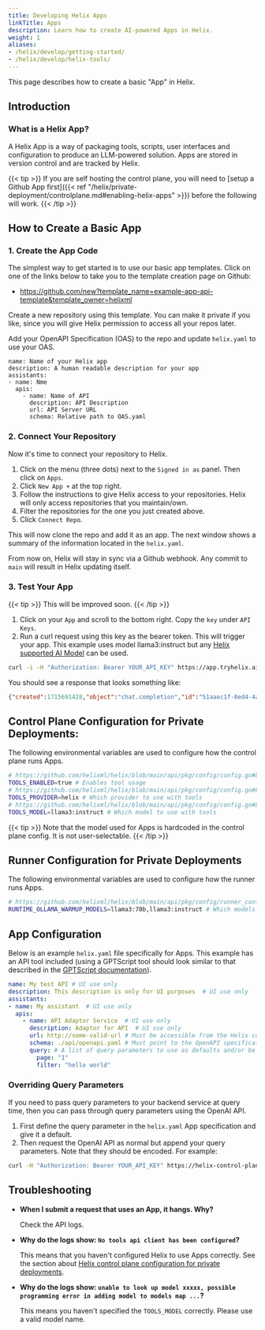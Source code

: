 ```yaml
---
title: Developing Helix Apps
linkTitle: Apps
description: Learn how to create AI-powered Apps in Helix.
weight: 1
aliases:
- /helix/develop/getting-started/
- /helix/develop/helix-tools/
---
```


This page describes how to create a basic "App" in Helix.

## Introduction

### What is a Helix App?

A Helix App is a way of packaging tools, scripts, user interfaces and configuration to produce an LLM-powered solution. Apps are stored in version control and are tracked by Helix.

{{< tip >}}
If you are self hosting the control plane, you will need to [setup a Github App first]({{< ref "/helix/private-deployment/controlplane.md#enabling-helix-apps" >}}) before the following will work.
{{< /tip >}}

## How to Create a Basic App

### 1. Create the App Code

The simplest way to get started is to use our basic app templates. Click on one of the links below to take you to the template creation page on Github:

- https://github.com/new?template_name=example-app-api-template&template_owner=helixml

Create a new repository using this template. You can make it private if you like, since you will give Helix permission to access all your repos later.

Add your OpenAPI Specification (OAS) to the repo and update `helix.yaml` to use your OAS.

```
name: Name of your Helix app
description: A human readable description for your app
assistants:
- name: Nme
  apis:
    - name: Name of API
      description: API Description
      url: API Server URL
      schema: Relative path to OAS.yaml
```

### 2. Connect Your Repository

Now it's time to connect your repository to Helix.

1. Click on the menu (three dots) next to the `Signed in as` panel. Then click on `Apps`.
2. Click `New App +` at the top right.
3. Follow the instructions to give Helix access to your repositories. Helix will only access repositories that you maintain/own.
4. Filter the repositories for the one you just created above.
5. Click `Connect Repo`.

This will now clone the repo and add it as an app. The next window shows a summary of the information located in the `helix.yaml`.

From now on, Helix will stay in sync via a Github webhook. Any commit to `main` will result in Helix updating itself.

### 3. Test Your App

{{< tip >}}
This will be improved soon.
{{< /tip >}}

1. Click on your `App` and scroll to the bottom right. Copy the `key` under `API Keys`.
2. Run a curl request using this key as the bearer token. This will trigger your app. This example uses model llama3:instruct but any [Helix supported AI Model](https://docs.helix.ml/helix/models/models/) can be used.

```bash
curl -i -H "Authorization: Bearer YOUR_API_KEY" https://app.tryhelix.ai/v1/chat/completions --data-raw '{"messages":[{"role":"user","content":"Using the Coinbase API, what is the live Bitcoin price in GBP"}], "model":"llama3:instruct", "stream":false}'
```

You should see a response that looks something like:

```json
{"created":1715691428,"object":"chat.completion","id":"51aaec1f-0ed4-4a06-815a-23171f69aa0c","choices":[{"index":0,"finish_reason":"stop","message":{"role":"assistant","content":"**The live Bitcoin price in GBP is £49,074.38.**"}}],"usage":{"prompt_tokens":0,"completion_tokens":0,"total_tokens":0}}
```

## Control Plane Configuration for Private Deployments:

The following environmental variables are used to configure how the control plane runs Apps.

```bash
# https://github.com/helixml/helix/blob/main/api/pkg/config/config.go#L68
TOOLS_ENABLED=true # Enables tool usage
# https://github.com/helixml/helix/blob/main/api/pkg/config/config.go#L69
TOOLS_PROVIDER=helix # Which provider to use with tools
# https://github.com/helixml/helix/blob/main/api/pkg/config/config.go#L75
TOOLS_MODEL=llama3:instruct # Which model to use with tools
```

{{< tip >}}
Note that the model used for Apps is hardcoded in the control plane config. It is not user-selectable.
{{< /tip >}}

## Runner Configuration for Private Deployments

The following environmental variables are used to configure how the runner runs Apps.

```bash
# https://github.com/helixml/helix/blob/main/api/pkg/config/runner_config.go#L36
RUNTIME_OLLAMA_WARMUP_MODELS=llama3:70b,llama3:instruct # Which models are available on this runner.
```

## App Configuration

Below is an example `helix.yaml` file specifically for Apps. This example has an API tool included (using a GPTScript tool should look similar to that described in the [GPTScript documentation](/helix/develop/gptscript-apps.md)).

```yaml
name: My test API # UI use only
description: This description is only for UI purposes  # UI use only
assistants:
- name: My assistant  # UI use only
  apis:
    - name: API Adaptor Service  # UI use only
      description: Adaptor for API  # UI use only
      url: http://some-valid-url # Must be accessible from the Helix control plane
      schema: ./api/openapi.yaml # Must point to the OpenAPI specification
      query: # A list of query parameters to use as defaults and/or be overridden in the request
        page: "1"
        filter: "hello world"
```

### Overriding Query Parameters

If you need to pass query parameters to your backend service at query time, then you can pass through query parameters using the OpenAI API.

1. First define the query parameter in the `helix.yaml` App specification and give it a default.
2. Then request the OpenAI API as normal but append your query parameters. Note that they should be encoded. For example:

  ```bash
  curl -H "Authorization: Bearer YOUR_API_KEY" https://helix-control-plane.host/v1/chat/completions?page%3D5%26filter%3Dhi%20there --data-raw '{"model": "llama3:instruct", "messages":[{"role":"user","content":"Hi please use the API I have provided to get data"}]}'
  ```

## Troubleshooting

- **When I submit a request that uses an App, it hangs. Why?**

  Check the API logs.

- **Why do the logs show: `No tools api client has been configured`?**

  This means that you haven't configured Helix to use Apps correctly. See the section about [Helix control plane configuration for private deployments](#control-plane-configuration-for-private-deployments).

- **Why do the logs show: `unable to look up model xxxxx, possible programming error in adding model to models map ...`?**

  This means you haven't specified the `TOOLS_MODEL` correctly. Please use a valid model name.
